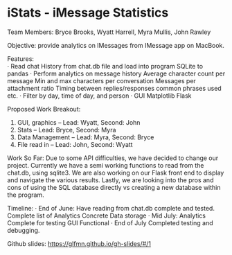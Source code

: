 # iStats - iMessage Statistics

Team Members: Bryce Brooks, Wyatt Harrell, Myra Mullis, John Rawley

Objective: provide analytics on IMessages from IMessage app on MacBook. 

Features:         
  · Read chat History from chat.db file and load into program
	SQLite to pandas 
  · Perform analytics on message history
	Average character count per message 
	Min and max characters per conversation 
	Messages per attachment ratio 
	Timing between replies/responses 
	common phrases used
	etc. 
  · Filter by day, time of day, and person 
  · GUI
	Matplotlib
	Flask
	
Proposed Work Breakout:
1.	GUI, graphics – Lead: Wyatt, Second: John  
2.	Stats – Lead: Bryce, Second: Myra
3.	Data Management – Lead: Myra, Second: Bryce
4.	File read in – Lead: John, Second: Wyatt  

Work So Far:
Due to some API difficulties, we have decided to change our project. Currently we have a semi working functions to read from the chat.db, using sqlite3. We are also working on our Flask front end to display and navigate the various results. Lastly, we are looking into the pros and cons of using the SQL database directly vs creating a new database within the program. 

Timeline:
  · End of June:
  	Have reading from chat.db complete and tested. 
	Complete list of Analytics
	Concrete Data storage
  · Mid July:
	Analytics Complete for testing
	GUI Functional 
  · End of July
	Completed testing and debugging. 


Github slides: https://glfmn.github.io/gh-slides/#/1
